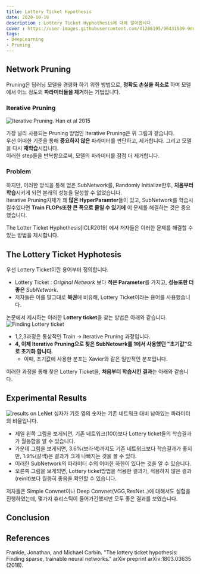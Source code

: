 ```yaml
---
title: Lottery Ticket Hypothesis
date: 2020-10-19
description : Lottery Ticket Hyphothesis에 대해 알아봅시다.
cover : https://user-images.githubusercontent.com/41286195/96431539-9dd22780-123e-11eb-8a54-e9bcc60f93d2.png
tags:
- DeepLearning
- Pruning
---
```


## Network Pruning
Pruning은 딥러닝 모델을 경량화 하기 위한 방법으로, **정확도 손실을 최소로** 하며 모델에서 어느 정도의 **파라미터들을 제거**하는 기법입니다.

### Iterative Pruning
![Iterative Pruning. Han et al 2015](https://user-images.githubusercontent.com/41286195/96431539-9dd22780-123e-11eb-8a54-e9bcc60f93d2.png)

가장 널리 사용되는 Pruning 방법인 Iterative Pruning은 위 그림과 같습니다.  
우선 어떠한 기준을 통해 **중요하지 않은** 파라미터를 판단하고, 제거합니다. 그리고 모델을 다시 **재학습**시킵니다.  
이러한 step들을 반복함으로써, 모델의 파라미터를 점점 더 제거합니다.  

### Problem
하지만, 이러한 방식을 통해 얻은 SubNetwork를, Randomly Initialize한후, **처음부터 학습**시키게 되면 본래의 성능을 달성할 수 없었습니다.  
Iterative Pruning자체가 꽤 **많은 HyperParamter**들이 있고, SubNetwork를 학습시킬수있다면 **Train FLOPs또한 큰 폭으로 줄일 수 있기에** 이 문제를 해결하는 것은 중요했습니다.  
  
The Lotter Ticket Hyphothesis[ICLR2019] 에서 저자들은 이러한 문제를 해결할 수 있는 방법을 제시합니다.

## The Lottery Ticket Hyphotesis
우선 Lottery Ticket이란 용어부터 정의합니다.
- Lottery Ticket : _Original Network_ 보다 **적은 Parameter**를 가지고, **성능또한 더 좋은** _SubNetwork_.
- 저자들은 이를 말그대로 **복권**에 비유해, Lottery Ticket이라는 용어를 사용했습니다.

논문에서 제시하는 이러한 **Lottery ticket**을 찾는 방법은 아래와 같습니다.
![Finding Lottery ticket](https://user-images.githubusercontent.com/41286195/96432957-0968c480-1240-11eb-8b5a-33fb3ec394cb.png)
- 1,2,3과정은 통상적인 Train -> Iterative Pruning 과정입니다.
- **4, 이제 Iterative Pruning으로 찾은 SubNetowrk를 1에서 사용했던 "초기값"으로 초기화 합니다.**
    - 이때, 초기값에 사용한 분포는 Xavier와 같은 일반적인 분포입니다.

이러한 과정을 통해 찾은 Lottery Ticket을, **처음부터 학습시킨 결과**는 아래와 같습니다.
## Experimental Results
![results on LeNet](https://user-images.githubusercontent.com/41286195/96435049-8eec7480-1240-11eb-913a-16a016071808.png)
십자가 기호 옆의 숫자는 기존 네트워크 대비 남아있는 파라미터의 비율입니다.  
- 제일 왼쪽 그림을 보게되면, 기존 네트워크(100)보다 Lottery ticket들의 학습결과가 월등함을 알 수 있습니다.
- 가운데 그림을 보게되면, 3.6%(보라색)까지도 기존 네트워크보다 학습결과가 좋지만, 1.9%(갈색)은 결과가 크게 나빠지는 것을 볼 수 있다.
 - 이러한 SubNetwork의 파라미터 수의 어떠한 하한이 있다는 것을 알 수 있습니다.
- 오른쪽 그림을 보게되면, Lottery ticket방법을 적용한 결과가, 적용하지 않은 결과(reinit)보다 월등히 좋음을 확인할 수 있습니다.

저자들은 Simple Convnet이나 Deep Convnet(VGG,ResNet..)에 대해서도 실험을 진행하였는데, 몇가지 휴리스틱이 들어가긴했지만 모두 좋은 결과를 보였습니다.

## Conclusion


## References
Frankle, Jonathan, and Michael Carbin. "The lottery ticket hypothesis: Finding sparse, trainable neural networks." arXiv preprint arXiv:1803.03635 (2018).



 

 